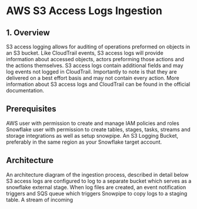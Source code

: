 # AWS S3 Access Logs Ingestion
## 1. Overview
S3 access logging allows for auditing of operations preformed on objects in an S3 bucket. Like CloudTrail events, S3 access logs will provide information about accessed objects, actors preforming those actions and the actions themselves. S3 access logs contain additional fields and may log events not logged in CloudTrail. Importantly to note is that they are delivered on a best effort basis and may not contain every action. More information about S3 access logs and CloudTrail can be found in the official documentation.

## Prerequisites
AWS user with permission to create and manage IAM policies and roles
Snowflake user with permission to create tables, stages, tasks, streams and storage integrations as well as setup snowpipe.
An S3 Logging Bucket, preferably in the same region as your Snowflake target account.

## Architecture
An architecture diagram of the ingestion process, described in detail below S3 access logs are configured to log to a separate bucket which serves as a snowflake external stage. When log files are created, an event notification triggers and SQS queue which triggers Snowpipe to copy logs to a staging table. A stream of incoming
